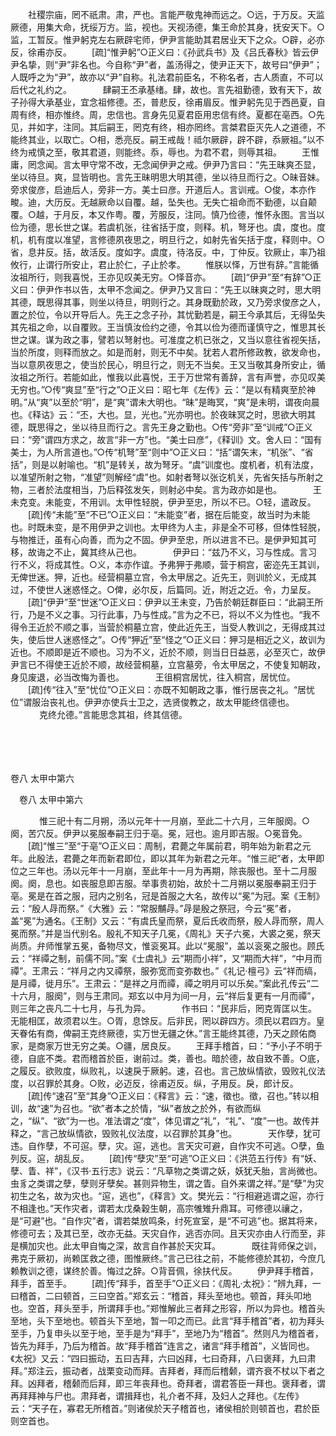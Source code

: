 <!-- { "loadSidebar": true } -->
　　社稷宗庙，罔不祇肃。肃，严也。言能严敬鬼神而远之。○远，于万反。天监厥德，用集大命，抚绥万方。监，视也。天视汤德，集王命於其身，抚安天下。○监，工暂反。惟尹躬克左右厥辟宅师，伊尹言能助其君居业天下之众。○辟，必亦反，徐甫亦反。 
　　[疏]“惟尹躬”○正义曰：《孙武兵书》及《吕氏春秋》皆云伊尹名挚，则“尹”非名也。今自称“尹”者，盖汤得之，使尹正天下，故号曰“伊尹”；人既呼之为“尹”，故亦以“尹”自称。礼法君前臣名，不称名者，古人质直，不可以后代之礼约之。
　
　　肆嗣王丕承基绪。肆，故也。言先祖勤德，致有天下，故子孙得大承基业，宜念祖修德。丕，普悲反，徐甫眉反。惟尹躬先见于西邑夏，自周有终，相亦惟终。周，忠信也。言身先见夏君臣用忠信有终。夏都在亳西。○先见，并如字，注同。其后嗣王，罔克有终，相亦罔终。言桀君臣灭先人之道德，不能终其业，以取亡。○相，悉亮反。嗣王戒哉！祗尔厥辟，辟不辟，忝厥祖。”以不终为戒慎之至，敬其君道，则能终。忝，辱也。为君不君，则辱其祖。 
　　王惟庸，罔念闻。言太甲守常不改，无念闻伊尹之戒。伊尹乃言曰：“先王昧爽丕显，坐以待旦。爽，显皆明也。言先王昧明思大明其德，坐以待旦而行之。○昧音妹。旁求俊彦，启迪后人，旁非一方。美士曰彦。开道后人。言训戒。○俊，本亦作畯。迪，大历反。无越厥命以自覆。越，坠失也。无失亡祖命而不勤德，以自颠覆。○越，于月反，本又作粤。覆，芳服反，注同。慎乃俭德，惟怀永图。言当以俭为德，思长世之谋。若虞机张，往省括于度，则释。机，弩牙也。虞，度也。度机，机有度以准望，言修德夙夜思之，明旦行之，如射先省矢括于度，释则中。○省，息井反。括，故活反。度如字。虞度，待洛反。中，丁仲反。钦厥止，率乃祖攸行，止谓行所安止，君止於仁，子止於孝。 
　　惟朕以怿，万世有辞。”言能循汝祖所行，则我喜悦，王亦见叹美无穷。○怿音亦。 
　　[疏]“伊尹”至“有辞”○正义曰：伊尹作书以告，太甲不念闻之。伊尹乃又言曰：“先王以昧爽之时，思大明其德，既思得其事，则坐以待旦，明则行之。其身既勤於政，又乃旁求俊彦之人，置之於位，令以开导后人。先王之念子孙，其忧勤若是，嗣王今承其后，无得坠失其先祖之命，以自覆败。王当慎汝俭约之德，令其以俭为德而谨慎守之，惟思其长世之谋。谋为政之事，譬若以弩射也。可准度之机已张之，又当以意往省视矢括，当於所度，则释而放之。如是而射，则无不中矣。犹若人君所修政教，欲发命也，当以意夙夜思之，使当於民心，明旦行之，则无不当矣。王又当敬其身所安止，循汝祖之所行。若能如此，惟我以此喜悦，王于万世常有善辞，言有声誉，亦见叹美无穷也。”○传“爽显”至“行之”○正义曰：昭七年《左传》云：“是以有精爽至於神明。”从“爽”以至於“明”，是“爽”谓未大明也。“昧”是晦冥，“爽”是未明，谓夜向晨也。《释诂》云：“丕，大也。显，光也。”光亦明也。於夜昧冥之时，思欲大明其德，既思得之，坐以待旦而行之。言先王身之勤也。○传“旁非”至“训戒”○正义曰：“旁”谓四方求之，故言“非一方”也。“美士曰彦”，《释训》文。舍人曰：“国有美士，为人所言道也。”○传“机弩”至“则中”○正义曰：“括”谓矢末，“机张”、“省括”，则是以射喻也。“机”是转关，故为弩牙。“虞”训度也。度机者，机有法度，以准望所射之物，“准望”则解经“虞”也。如射者弩以张讫机关，先省矢括与所射之物，三者於法度相当，乃后释弦发矢，则射必中矣。言为政亦如是也。
　
　　王未克变。未能变，不用训。太甲性轻脱，伊尹至忠，所以不已。○轻，遣政反。 
　　[疏]传“未能”至“不已”○正义曰：“未能变”者，据在后能变，故当时为未能也。时既未变，是不用伊尹之训也。太甲终为人主，非是全不可移，但体性轻脱，与物推迁，虽有心向善，而为之不固。伊尹至忠，所以进言不已。是伊尹知其可移，故诲之不止，冀其终从己也。
　
　　伊尹曰：“兹乃不义，习与性成。言习行不义，将成其性。○义，本亦作谊。予弗狎于弗顺，营于桐宫，密迩先王其训，无俾世迷。狎，近也。经营桐墓立宫，令太甲居之。近先王，则训於义，无成其过，不使世人迷惑怪之。○俾，必尔反，后篇同。近，附近之近。令，力呈反。 
　　[疏]“伊尹”至“世迷”○正义曰：伊尹以王未变，乃告於朝廷群臣曰：“此嗣王所行，乃是不义之事。习行此事，乃与性成。”言为之不已，将以不义为性也。“我不得令王近於不顺之事，当营於桐墓立宫，使此近先王，当受人教训之，无得成其过失，使后世人迷惑怪之”。○传“狎近”至“怪之”○正义曰：狎习是相近之义，故训为近也。不顺即是近不顺也。习为不义，近於不顺，则当日日益恶，必至灭亡，故伊尹言已不得使王近於不顺，故经营桐墓，立宫墓旁，令太甲居之，不使复知朝政，身见废退，必当改悔为善也。
　
　　王徂桐宫居忧，往入桐宫，居忧位。 
　　[疏]传“往入”至“忧位”○正义曰：亦既不知朝政之事，惟行居丧之礼。“居忧位”谓服治丧礼也。伊尹亦使兵士卫之，选贤俊教之，故太甲能终信德也。
　
　　克终允德。”言能思念其祖，终其信德。 

　
  



 
　 




卷八 太甲中第六 

　卷八 太甲中第六 　 


　
　　惟三祀十有二月朔，汤以元年十一月崩，至此二十六月，三年服阕。○阕，苦穴反。伊尹以冕服奉嗣王归于亳。冕，冠也。逾月即吉服。○冕音免。 
　　[疏]“惟三”至“于亳”○正义曰：周制，君薨之年属前君，明年始为新君之元年。此殷法，君薨之年而新君即位，即以其年为新君之元年。“惟三祀”者，太甲即位之三年也。汤以元年十一月崩，至此年十一月为再期，除丧服也。至十二月服阕。阕，息也。如丧服息即吉服。举事贵初始，故於十二月朔以冕服奉嗣王归于亳。冕是在首之服，冠内之别名，冠是首服之大名，故传以“冕”为冠。案《王制》云：“殷人冔而祭。”《大雅》云：“常服黼冔。”冔是殷之祭冠，今云“冕”者，盖“冕”为通名。《王制》又云：“有虞氏皇而祭，夏后氏收而祭，殷人冔而祭，周人冕而祭。”并是当代别名。殷礼不知天子几冕，《周礼》天子六冕，大裘之冕，祭天尚质。弁师惟掌五冕，备物尽文，惟衮冕耳。此以“冕服”，盖以衮冕之服也。顾氏云：“祥禫之制，前儒不同。”案《士虞礼》云“期而小祥”，又“期而大祥”，“中月而禫”。王肃云：“祥月之内又禫祭，服弥宽而变弥数也。”《礼记·檀弓》云“祥而缟，是月禫，徙月乐”。王肃云：“是祥之月而禫，禫之明月可以乐矣。”案此孔传云“二十六月，服阕”，则与王肃同。郑玄以中月为间一月，云“祥后复更有一月而禫”，则三年之丧凡二十七月，与孔为异。
　
　　作书曰：“民非后，罔克胥匡以生。无能相匡，故须君以生。○胥，息馀反。后非民，罔以辟四方。须民以君四方。皇天眷佑有商，俾嗣王克终厥德，实万世无疆之休。”言王能终其德，乃天之顾佑商家，是商家万世无穷之美。○疆，居良反。 
　　王拜手稽首，曰：“予小子不明于德，自底不类。君而稽首於臣，谢前过。类，善也。暗於德，故自致不善。○底，之履反。欲败度，纵败礼，以速戾于厥躬。速，召也。言己放纵情欲，毁败礼仪法度，以召罪於其身。○败，必迈反，徐甫迈反。纵，子用反。戾，郎计反。 
　　[疏]传“速召”至“其身”○正义曰：《释言》云：“速，徵也。徵，召也。”转以相训，故“速”为召也。“欲”者本之於情，“纵”者放之於外，有欲而纵之，“纵”、“欲”为一也。准法谓之“度”，体见谓之“礼”，“礼”、“度”一也。故传并释之，“言己放纵情欲，毁败礼仪法度，以召罪於其身”也。
　
　　天作孽，犹可违。自作孽，不可逭。孽，灾。逭，逃也。言天灾可避，自作灾不可逃。○孽，鱼列反。逭，胡乱反。 
　　[疏]传“孽灾”至“可逃”○正义曰：《洪范五行传》有“妖、孽、眚、祥”，《汉书·五行志》说云：“凡草物之类谓之妖，妖犹夭胎，言尚微也。虫豸之类谓之孽，孽则牙孽矣。甚则异物生，谓之眚。自外来谓之祥。”是“孽”为灾初生之名，故为灾也。“逭，逃也”，《释言》文。樊光云：“行相避逃谓之逭，亦行不相逢也。”天作灾者，谓若太戊桑穀生朝，高宗雊雉升鼎耳。可修德以禳之，是“可避”也。“自作灾”者，谓若桀放鸣条，纣死宣室，是“不可逃”也。据其将来，修德可去；及其已至，改亦无益。天灾自作，逃否亦同。且天灾亦由人行而至，非是横加灾也。此太甲自悔之深，故言自作甚於天灾耳。
　
　　既往背师保之训，弗克于厥初，尚赖匡救之德，图惟厥终。”言己已往之前，不能修德於其初，今庶几赖教训之德，谋终於善。悔过之辞。○背音佩，徐扶代反。 
　　伊尹拜手稽首，拜手，首至手。 
　　[疏]传“拜手，首至手”○正义曰：《周礼·太祝》：“辨九拜，一曰稽首，二曰顿首，三曰空首。”郑玄云：“稽首，拜头至地也。顿首，拜头叩地也。空首，拜头至手，所谓拜手也。”郑惟解此三者拜之形容，所以为异也。稽首头至地，头下至地也。顿首头下至地，暂一叩之而已。此言“拜手稽首”者，初为拜头至手，乃复申头以至于地，至手是为“拜手”，至地乃为“稽首”。然则凡为稽首者，皆先为拜手，乃后为稽首。故“拜手稽首”连言之，诸言“拜手稽首”，义皆同也。《太祝》又云：“四曰振动，五曰吉拜，六曰凶拜，七曰奇拜，八曰褒拜，九曰肃拜。”郑注云，振动者，战栗变动而拜。吉拜者，拜而后稽颡，谓齐衰不杖以下者之拜。凶拜者，稽颡而后拜，即三年丧拜也。奇拜者，谓君答臣一拜也。褒拜者，谓再拜拜神与尸也。肃拜者，谓揖拜也，礼介者不拜，及妇人之拜也。《左传》云：“天子在，寡君无所稽首。”则诸侯於天子稽首也，诸侯相於则顿首也，君於臣则空首也。
　
